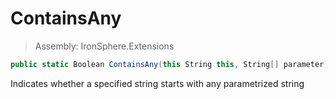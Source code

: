 ﻿

# ContainsAny

> Assembly: IronSphere.Extensions

```csharp
public static Boolean ContainsAny(this String this, String[] parameter)
```

Indicates whether a specified string starts with any parametrized string

